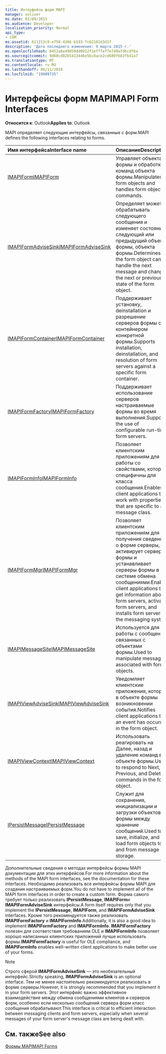 ```yaml
---
title: Интерфейсы форм MAPI
manager: soliver
ms.date: 03/09/2015
ms.audience: Developer
localization_priority: Normal
api_type:
- COM
ms.assetid: 611213c9-e758-4366-b193-fc62181d3d1f
description: 'Дата последнего изменения: 9 марта 2015 г.'
ms.openlocfilehash: 8452a6e49059dd0912f1efffef7e749afd6cdf6a
ms.sourcegitcommit: 9d60cd82b5413446e5bc8ace2cd689f683fb41a7
ms.translationtype: MT
ms.contentlocale: ru-RU
ms.lasthandoff: 06/11/2018
ms.locfileid: "19809735"
---
```

# <a name="mapi-form-interfaces"></a><span data-ttu-id="2048e-103">Интерфейсы форм MAPI</span><span class="sxs-lookup"><span data-stu-id="2048e-103">MAPI Form Interfaces</span></span>

  
  
<span data-ttu-id="2048e-104">**Относится к**: Outlook</span><span class="sxs-lookup"><span data-stu-id="2048e-104">**Applies to**: Outlook</span></span> 
  
<span data-ttu-id="2048e-105">MAPI определяет следующие интерфейсы, связанные с форм.</span><span class="sxs-lookup"><span data-stu-id="2048e-105">MAPI defines the following interfaces relating to forms.</span></span>
  
|<span data-ttu-id="2048e-106">**Имя интерфейса**</span><span class="sxs-lookup"><span data-stu-id="2048e-106">**Interface name**</span></span>|<span data-ttu-id="2048e-107">**Описание**</span><span class="sxs-lookup"><span data-stu-id="2048e-107">**Description**</span></span>|
|:-----|:-----|
|[<span data-ttu-id="2048e-108">IMAPIForm</span><span class="sxs-lookup"><span data-stu-id="2048e-108">IMAPIForm</span></span>](imapiformiunknown.md) <br/> |<span data-ttu-id="2048e-109">Управляет объектам формы и обработка команд объекта формы.</span><span class="sxs-lookup"><span data-stu-id="2048e-109">Manipulates form objects and handles form object commands.</span></span>  <br/> |
|[<span data-ttu-id="2048e-110">IMAPIFormAdviseSink</span><span class="sxs-lookup"><span data-stu-id="2048e-110">IMAPIFormAdviseSink</span></span>](imapiformadvisesinkiunknown.md) <br/> |<span data-ttu-id="2048e-111">Определяет может обрабатывать следующего сообщения и изменяет состояние следующий или предыдущий объект формы, объекта формы.</span><span class="sxs-lookup"><span data-stu-id="2048e-111">Determines if the form object can handle the next message and changes the next or previous state of the form object.</span></span>  <br/> |
|[<span data-ttu-id="2048e-112">IMAPIFormContainer</span><span class="sxs-lookup"><span data-stu-id="2048e-112">IMAPIFormContainer</span></span>](imapiformcontaineriunknown.md) <br/> |<span data-ttu-id="2048e-113">Поддерживает установку, deinstallation и разрешение серверов формы с контейнером конкретной формы.</span><span class="sxs-lookup"><span data-stu-id="2048e-113">Supports installation, deinstallation, and resolution of form servers against a specific form container.</span></span>  <br/> |
|[<span data-ttu-id="2048e-114">IMAPIFormFactory</span><span class="sxs-lookup"><span data-stu-id="2048e-114">IMAPIFormFactory</span></span>](imapiformfactoryiunknown.md) <br/> |<span data-ttu-id="2048e-115">Поддерживает использование серверов настраиваемые формы во время выполнения.</span><span class="sxs-lookup"><span data-stu-id="2048e-115">Supports the use of configurable run-time form servers.</span></span>  <br/> |
|[<span data-ttu-id="2048e-116">IMAPIFormInfo</span><span class="sxs-lookup"><span data-stu-id="2048e-116">IMAPIFormInfo</span></span>](imapiforminfoimapiprop.md) <br/> |<span data-ttu-id="2048e-117">Позволяет клиентским приложениям для работы со свойствами, которые специфичны для класса сообщения.</span><span class="sxs-lookup"><span data-stu-id="2048e-117">Enables client applications to work with properties that are specific to a message class.</span></span>  <br/> |
|[<span data-ttu-id="2048e-118">IMAPIFormMgr</span><span class="sxs-lookup"><span data-stu-id="2048e-118">IMAPIFormMgr</span></span>](imapiformmgriunknown.md) <br/> |<span data-ttu-id="2048e-119">Позволяет клиентским приложениям для получения сведений о форме серверы, активирует серверы формы и устанавливает серверы формы в системе обмена сообщениями.</span><span class="sxs-lookup"><span data-stu-id="2048e-119">Enables client applications to get information about form servers, activates form servers, and installs form servers in the messaging system.</span></span>  <br/> |
|[<span data-ttu-id="2048e-120">IMAPIMessageSite</span><span class="sxs-lookup"><span data-stu-id="2048e-120">IMAPIMessageSite</span></span>](imapimessagesiteiunknown.md) <br/> |<span data-ttu-id="2048e-121">Используется для работы с сообщений, связанных с объектами формы.</span><span class="sxs-lookup"><span data-stu-id="2048e-121">Used to manipulate messages associated with form objects.</span></span>  <br/> |
|[<span data-ttu-id="2048e-122">IMAPIViewAdviseSink</span><span class="sxs-lookup"><span data-stu-id="2048e-122">IMAPIViewAdviseSink</span></span>](imapiviewadvisesinkiunknown.md) <br/> |<span data-ttu-id="2048e-123">Уведомляет клиентские приложения, которые в объекте формы возникновении события.</span><span class="sxs-lookup"><span data-stu-id="2048e-123">Notifies client applications that an event has occurred in the form object.</span></span>  <br/> |
|[<span data-ttu-id="2048e-124">IMAPIViewContext</span><span class="sxs-lookup"><span data-stu-id="2048e-124">IMAPIViewContext</span></span>](imapiviewcontextiunknown.md) <br/> |<span data-ttu-id="2048e-125">Использовать реагировать на Далее, назад и удаление команд в объекте формы.</span><span class="sxs-lookup"><span data-stu-id="2048e-125">Used to respond to Next, Previous, and Delete commands in the form object.</span></span>  <br/> |
|[<span data-ttu-id="2048e-126">IPersistMessage</span><span class="sxs-lookup"><span data-stu-id="2048e-126">IPersistMessage</span></span>](ipersistmessageiunknown.md) <br/> |<span data-ttu-id="2048e-127">Служит для сохранения, инициализации и загрузки объектов формы между хранение сообщений.</span><span class="sxs-lookup"><span data-stu-id="2048e-127">Used to save, initialize, and load form objects to and from message storage.</span></span>  <br/> |
   
<span data-ttu-id="2048e-128">Дополнительные сведения о методах интерфейсы формы MAPI документации для этих интерфейсов.</span><span class="sxs-lookup"><span data-stu-id="2048e-128">For more information about the methods of the MAPI form interfaces, see the documentation for these interfaces.</span></span> <span data-ttu-id="2048e-129">Необходимо реализовать все интерфейсы формы MAPI для создания настраиваемых форм.</span><span class="sxs-lookup"><span data-stu-id="2048e-129">You do not have to implement all of the MAPI form interfaces in order to create a custom form.</span></span> <span data-ttu-id="2048e-130">Форма самого требует только реализовать **IPersistMessage**, **IMAPIForm**и **IMAPIFormAdviseSink** интерфейсы.</span><span class="sxs-lookup"><span data-stu-id="2048e-130">A form itself requires only that you implement the **IPersistMessage**, **IMAPIForm**, and **IMAPIFormAdviseSink** interfaces.</span></span> <span data-ttu-id="2048e-131">Кроме того рекомендуется также реализовать **IMAPIFormFactory** и **IMAPIFormInfo**.</span><span class="sxs-lookup"><span data-stu-id="2048e-131">Additionally, it is also a good idea to implement **IMAPIFormFactory** and **IMAPIFormInfo**.</span></span> <span data-ttu-id="2048e-132">**IMAPIFormFactory** полезен для соответствия требованиям OLE и **IMAPIFormInfo** позволяет хорошо написанных клиентских приложений лучше использовать формы.</span><span class="sxs-lookup"><span data-stu-id="2048e-132">**IMAPIFormFactory** is useful for OLE compliance, and **IMAPIFormInfo** enables well-written client applications to make better use of your forms.</span></span> 
  
> [!NOTE]
> <span data-ttu-id="2048e-133">Строго сферой **IMAPIFormAdviseSink** — это необязательный интерфейс.</span><span class="sxs-lookup"><span data-stu-id="2048e-133">Strictly speaking, **IMAPIFormAdviseSink** is an optional interface.</span></span> <span data-ttu-id="2048e-134">Тем не менее настоятельно рекомендуется реализовать в форме серверы.</span><span class="sxs-lookup"><span data-stu-id="2048e-134">However, it is strongly recommended that you implement it in your form servers.</span></span> <span data-ttu-id="2048e-135">Этот интерфейс важно эффективное взаимодействие между обмена сообщениями клиентов и серверов форм, особенно если несколько сообщений сервера форм класс сообщения обрабатывают.</span><span class="sxs-lookup"><span data-stu-id="2048e-135">This interface is critical to efficient interaction between messaging clients and form servers, especially when several messages of your form server's message class are being dealt with.</span></span> 
  
## <a name="see-also"></a><span data-ttu-id="2048e-136">См. также</span><span class="sxs-lookup"><span data-stu-id="2048e-136">See also</span></span>



[<span data-ttu-id="2048e-137">Формы MAPI</span><span class="sxs-lookup"><span data-stu-id="2048e-137">MAPI Forms</span></span>](mapi-forms.md)

